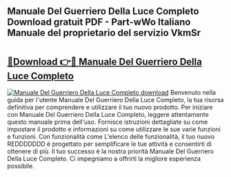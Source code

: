 ## Manuale Del Guerriero Della Luce Completo Download gratuit PDF - Part-wWo Italiano Manuale del proprietario del servizio VkmSr

# <h2><a href="http://dfgfwm0.blite.top/?on=Manuale+Del+Guerriero+Della+Luce+Completo">🔗Download 👉🔴 Manuale Del Guerriero Della Luce Completo</a></h2>

[![Manuale Del Guerriero Della Luce Completo download](https://i.imgur.com/lujVjoI.png)](http://dfgfwm0.blite.top/?on=Manuale+Del+Guerriero+Della+Luce+Completo)
Benvenuto nella guida per l'utente Manuale Del Guerriero Della Luce Completo, la tua risorsa definitiva per comprendere e utilizzare il tuo nuovo prodotto. Per iniziare con Manuale Del Guerriero Della Luce Completo, leggere attentamente questo manuale prima dell'uso. Fornisce istruzioni dettagliate su come impostare il prodotto e informazioni su come utilizzare le sue varie funzioni e funzioni. Con funzionalità come L'elenco delle funzionalità, il tuo nuovo REDDDDDDD è progettato per semplificare le tue attività e consentirti di ottenere di più. Il tuo successo è la nostra priorità Manuale Del Guerriero Della Luce Completo. Ci impegniamo a offrirti la migliore esperienza possibile.
